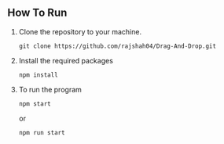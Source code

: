 ## How To Run

1. Clone the repository to your machine.

    ```
    git clone https://github.com/rajshah04/Drag-And-Drop.git
    ```
   
2. Install the required packages 

   ```
   npm install
   ```

3. To run the program

   ```
   npm start
   ```

   or

   ```
   npm run start
   ```
